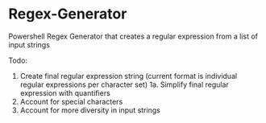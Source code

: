 # Regex-Generator
Powershell Regex Generator that creates a regular expression from a list of input strings

Todo:
1.  Create final regular expression string (current format is individual regular expressions per character set)
1a.  Simplify final regular expression with quantifiers
2.  Account for special characters
3.  Account for more diversity in input strings
